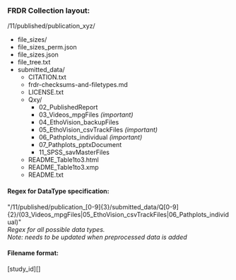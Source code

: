 ### FRDR Collection layout:
/11/published/publication_xyz/
- file_sizes/
- file_sizes_perm.json
- file_sizes.json
- file_tree.txt
- submitted_data/
    - CITATION.txt
    - frdr-checksums-and-filetypes.md
    - LICENSE.txt
    - Qxy/
        - 02_PublishedReport          
        - 03_Videos_mpgFiles          *(important)*
        - 04_EthoVision_backupFiles   
        - 05_EthoVision_csvTrackFiles *(important)*
        - 06_Pathplots_individual     *(important)*
        - 07_Pathplots_pptxDocument
        - 11_SPSS_savMasterFiles
    - README_Table1to3.html
    - README_Table1to3.xmp
    - README.txt

#### Regex for DataType specification:
"/11/published/publication_[0-9]{3}/submitted_data/Q[0-9]{2}/(03_Videos_mpgFiles|05_EthoVision_csvTrackFiles|06_Pathplots_individual)"  
*Regex for all possible data types.*  
*Note: needs to be updated when preprocessed data is added*

#### Filename format:
[study_id][]